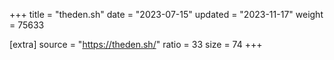 +++
title = "theden.sh"
date = "2023-07-15"
updated = "2023-11-17"
weight = 75633

[extra]
source = "https://theden.sh/"
ratio = 33
size = 74
+++
